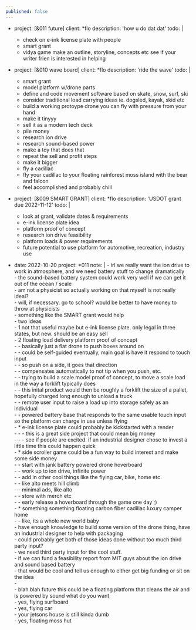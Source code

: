 ```yaml
---
published: false
---
```


  - project:      [&011 future]
    client:       *flo
    description:  'how u do dat dat'
    todo: |
      - check on e-ink license plate with people  
      - smart grant  
      - vidya game make an outline, storyline, concepts etc see if your writer frien is interested in helping   

  - project:      [&010 wave board]
    client:       *flo 
    description:  'ride the wave'
    todo: |
      - smart grant  
      - model platform w/drone parts  
      - define and code movement software based on skate, snow, surf, ski  
      - consider traditional load carrying ideas ie. dogsled, kayak, skid etc  
      - build a working protoype drone you can fly with pressure from your hand  
      - make it tinyyy  
      - sell it as a modern tech deck  
      - pile money  
      - research ion drive  
      - research sound-based power  
      - make a toy that does that  
      - repeat the sell and profit steps  
      - make it bigger  
      - fly a cadillac  
      - fly your cadillac to your floating rainforest moss island with the bear and falcon  
      - feel accomplished and probably chill    

  - project:      [&009 SMART GRANT]
    client:       *flo 
    description:  'USDOT grant due 2022-11-12'
    todo: |
      - look at grant, validate dates & requirements  
      - e-ink license plate idea  
      - platform proof of concept  
      - research ion drive feasibility  
      - platform loads & power requirements  
      - future potential to use platform for automotive, recreation, industry use   



- date:     2022-10-20
    project:  *011
    note:     |
      - irl we really want the ion drive to work in atmosphere, and we need battery stuff to change dramatically  
      - the sound-based battery system could work very well if we can get it out of the ocean / scale  
      - am not a physicist so actually working on that myself is not really ideal?  
      - will, if necessary. go to school?  would be better to have money to throw at physicists  
      - something like the SMART grant would help  
      - two ideas  
      - 1 not that useful maybe but e-ink license plate. only legal in three states, but new. should be an easy sell  
      - 2 floating load delivery platform proof of concept  
      - - basically just a flat drone to push boxes around on  
      - - could be self-guided eventually, main goal is have it respond to touch input  
      - - so push on a side, it goes that direction  
      - - compensates automatically to not tip when you push, etc.  
      - - trying to build a scale model proof of concept, to move a scale load in the way a forklift typically does  
      - - this inital product would then be roughly a forklift the size of a pallet, hopefully charged long enough to unload a truck  
      - - remote user input to raise a load up into storage safely as an individual  
      - - powered battery base that responds to the same usable touch input so the platform can charge in use unless flying  
      - * e-ink license plate could probably be kickstarted with a render  
      - - - this is a great side project that could mean big money  
      - - - see if people are excited.  if an industrial designer chose to invest a little time this could happen quick  
      - * side scroller game could be a fun way to build interest and make some side money  
      - - start with jank battery powered drone hoverboard  
      - - work up to ion drive, infinite power  
      - - add in other cool things like the flying car, bike, home etc.  
      - - like alto meets hill climb  
      - - minimal ads, like alto  
      - - store with merch etc  
      - - early release a hoverboard through the game one day ;)  
      - * something something floating carbon fiber cadillac luxury camper home  
      - - like, its a whole new world baby  
      - have enough knowledge to build some version of the drone thing, have an industrial designer to help with packaging  
      - could probably get both of those ideas done without too much third party input?  
      - we need third party input for the cool stuff.    
      - if we can fund a feasibility report from MIT guys about the ion drive and sound based battery  
      - that would be cool and tell us enough to either get big funding or sit on the idea  
      -  
      - blah blah future this could be a floating platform that cleans the air and is powered by sound what do you want  
      - yes, flying surfboard  
      - yes, flying car  
      - your jetsons house is still kinda dumb  
      - yes, floating moss hut    
